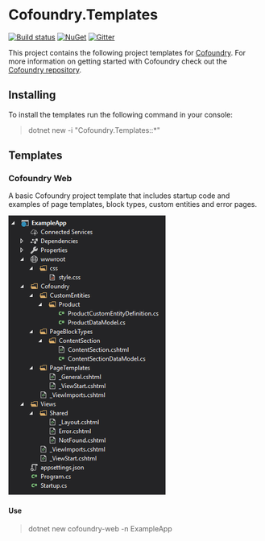 # Cofoundry.Templates

[![Build status](https://ci.appveyor.com/api/projects/status/9w9jviwicq2id0wt?svg=true)](https://ci.appveyor.com/project/Cofoundry/cofoundry-templates)
[![NuGet](https://img.shields.io/nuget/v/Cofoundry.Templates.svg)](https://www.nuget.org/packages/Cofoundry.Templates/)
[![Gitter](https://img.shields.io/gitter/room/cofoundry-cms/cofoundry.svg)](https://gitter.im/cofoundry-cms/cofoundry)


This project contains the following project templates for [Cofoundry](https://www.cofoundry.org/).  For more information on getting started with Cofoundry check out the [Cofoundry repository](https://github.com/cofoundry-cms/cofoundry).

## Installing

To install the templates run the following command in your console:

> dotnet new -i "Cofoundry.Templates::*"

## Templates

### Cofoundry Web

A basic Cofoundry project template that includes startup code and examples of page templates, block types, custom entities and error pages.

![cofoundry-web template file structure](art/cofoundry-web-project-structure.png)

#### Use

> dotnet new cofoundry-web -n ExampleApp

